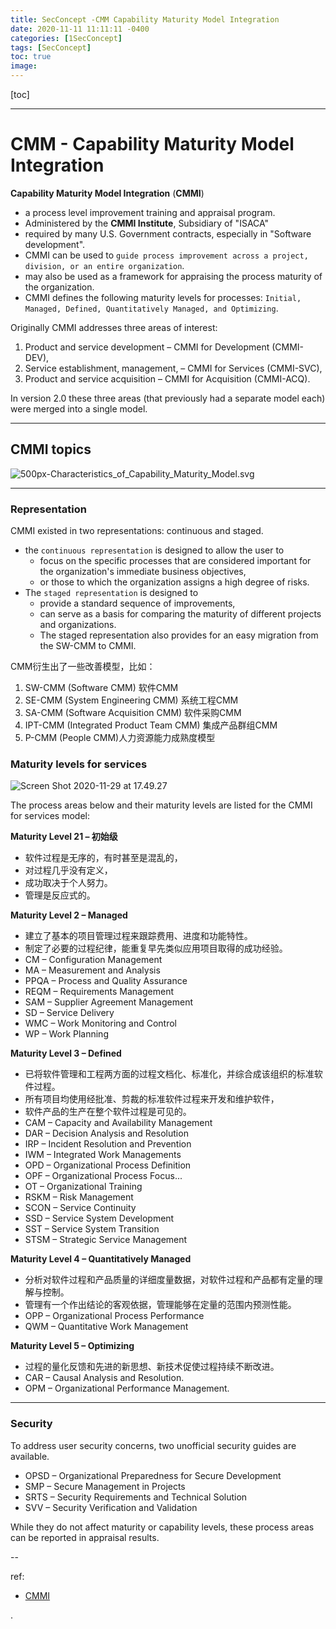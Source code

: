 ```yaml
---
title: SecConcept -CMM Capability Maturity Model Integration
date: 2020-11-11 11:11:11 -0400
categories: [1SecConcept]
tags: [SecConcept]
toc: true
image:
---
```


[toc]

---


# CMM - Capability Maturity Model Integration

**Capability Maturity Model Integration** (**CMMI**)
- a process level improvement training and appraisal program.
- Administered by the **CMMI Institute**, Subsidiary of "ISACA"
- required by many U.S. Government contracts, especially in "Software development".
- CMMI can be used to `guide process improvement across a project, division, or an entire organization`.
- may also be used as a framework for appraising the process maturity of the organization.
- CMMI defines the following maturity levels for processes: `Initial, Managed, Defined, Quantitatively Managed, and Optimizing`.

Originally CMMI addresses three areas of interest:
1. Product and service development – CMMI for Development (CMMI-DEV),
2. Service establishment, management, – CMMI for Services (CMMI-SVC),
3. Product and service acquisition – CMMI for Acquisition (CMMI-ACQ).

In version 2.0 these three areas (that previously had a separate model each) were merged into a single model.

---

## CMMI topics

![500px-Characteristics_of_Capability_Maturity_Model.svg](https://i.imgur.com/kja6Jvo.png)

---

### Representation

CMMI existed in two representations: continuous and staged.
- the `continuous representation` is designed to allow the user to
  - focus on the specific processes that are considered important for the organization's immediate business objectives,
  - or those to which the organization assigns a high degree of risks.
- The `staged representation` is designed to
  - provide a standard sequence of improvements,
  - can serve as a basis for comparing the maturity of different projects and organizations.
  - The staged representation also provides for an easy migration from the SW-CMM to CMMI.

CMM衍生出了一些改善模型，比如：
1. SW-CMM (Software CMM) 软件CMM
2. SE-CMM (System Engineering CMM) 系统工程CMM
3. SA-CMM (Software Acquisition CMM) 软件采购CMM
4. IPT-CMM (Integrated Product Team CMM) 集成产品群组CMM
5. P-CMM (People CMM)人力资源能力成熟度模型

### Maturity levels for services


![Screen Shot 2020-11-29 at 17.49.27](https://i.imgur.com/QDfk30F.png)


The process areas below and their maturity levels are listed for the CMMI for services model:

**Maturity Level 21 – 初始级**
* 软件过程是无序的，有时甚至是混乱的，
* 对过程几乎没有定义，
* 成功取决于个人努力。
* 管理是反应式的。


**Maturity Level 2 – Managed**
* 建立了基本的项目管理过程来跟踪费用、进度和功能特性。
* 制定了必要的过程纪律，能重复早先类似应用项目取得的成功经验。
* CM – Configuration Management
* MA – Measurement and Analysis
* PPQA – Process and Quality Assurance
* REQM – Requirements Management
* SAM – Supplier Agreement Management
* SD – Service Delivery
* WMC – Work Monitoring and Control
* WP – Work Planning



**Maturity Level 3 – Defined**
* 已将软件管理和工程两方面的过程文档化、标准化，并综合成该组织的标准软件过程。
* 所有项目均使用经批准、剪裁的标准软件过程来开发和维护软件，
* 软件产品的生产在整个软件过程是可见的。
* CAM – Capacity and Availability Management
* DAR – Decision Analysis and Resolution
* IRP – Incident Resolution and Prevention
* IWM – Integrated Work Managements
* OPD – Organizational Process Definition
* OPF – Organizational Process Focus...
* OT – Organizational Training
* RSKM – Risk Management
* SCON – Service Continuity
* SSD – Service System Development
* SST – Service System Transition
* STSM – Strategic Service Management


**Maturity Level 4 – Quantitatively Managed**
* 分析对软件过程和产品质量的详细度量数据，对软件过程和产品都有定量的理解与控制。
* 管理有一个作出结论的客观依据，管理能够在定量的范围内预测性能。
* OPP – Organizational Process Performance
* QWM – Quantitative Work Management


**Maturity Level 5 – Optimizing**
* 过程的量化反馈和先进的新思想、新技术促使过程持续不断改进。
* CAR – Causal Analysis and Resolution.
* OPM – Organizational Performance Management.


---


### Security

To address user security concerns, two unofficial security guides are available.

* OPSD – Organizational Preparedness for Secure Development
* SMP – Secure Management in Projects
* SRTS – Security Requirements and Technical Solution
* SVV – Security Verification and Validation

While they do not affect maturity or capability levels, these process areas can be reported in appraisal results.


--


ref:
- [CMMI](https://www.cnblogs.com/NetPig/p/9882492.html)


.